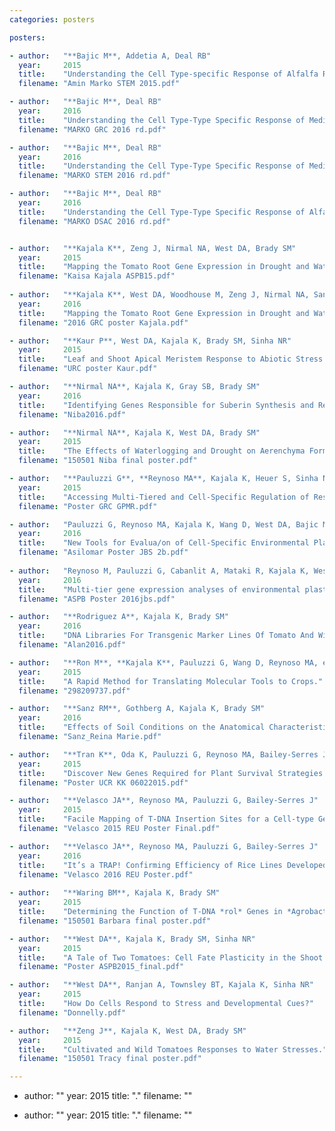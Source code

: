 ```yaml
---
categories: posters

posters:

- author:   "**Bajic M**, Addetia A, Deal RB"
  year:     2015
  title:    "Understanding the Cell Type-specific Response of Alfalfa Roots to Flood Stresses."
  filename: "Amin Marko STEM 2015.pdf"

- author:   "**Bajic M**, Deal RB"
  year:     2016
  title:    "Understanding the Cell Type-Type Specific Response of Medicago Roots to Flood Stress."
  filename: "MARKO GRC 2016 rd.pdf"

- author:   "**Bajic M**, Deal RB"
  year:     2016
  title:    "Understanding the Cell Type-Type Specific Response of Medicago Roots to Flood Stress."
  filename: "MARKO STEM 2016 rd.pdf"

- author:   "**Bajic M**, Deal RB"
  year:     2016
  title:    "Understanding the Cell Type-Type Specific Response of Alfalfa Roots to Flood Stresses."
  filename: "MARKO DSAC 2016 rd.pdf"


- author:   "**Kajala K**, Zeng J, Nirmal NA, West DA, Brady SM"
  year:     2015
  title:    "Mapping the Tomato Root Gene Expression in Drought and Waterlogging."
  filename: "Kaisa Kajala ASPB15.pdf"
  
- author:   "**Kajala K**, West DA, Woodhouse M, Zeng J, Nirmal NA, Sanz RM, Gothberg A, Zumstein K, Sinha NR, Brady SM"
  year:     2016
  title:    "Mapping the Tomato Root Gene Expression in Drought and Waterlogging."
  filename: "2016 GRC poster Kajala.pdf"

- author:   "**Kaur P**, West DA, Kajala K, Brady SM, Sinha NR"
  year:     2015
  title:    "Leaf and Shoot Apical Meristem Response to Abiotic Stress in Two Tomato Species."
  filename: "URC poster Kaur.pdf"

- author:   "**Nirmal NA**, Kajala K, Gray SB, Brady SM"
  year:     2016
  title:    "Identifying Genes Responsible for Suberin Synthesis and Regulation and Determining the Effects of Water Stresses on Exodermal Development in Tomato"
  filename: "Niba2016.pdf"

- author:   "**Nirmal NA**, Kajala K, West DA, Brady SM"
  year:     2015
  title:    "The Effects of Waterlogging and Drought on Aerenchyma Formation in Tomato."
  filename: "150501 Niba final poster.pdf"

- author:   "**Pauluzzi G**, **Reynoso MA**, Kajala K, Heuer S, Sinha NA, et al."
  year:     2015
  title:    "Accessing Multi-Tiered and Cell-Specific Regulation of Responses to Water Extremes in Rice."
  filename: "Poster GRC GPMR.pdf"

- author:   "Pauluzzi G, Reynoso MA, Kajala K, Wang D, West DA, Bajic M, Covington M, Zumstein K, Deal R, Brady SM, Sinha NR, **Bailey-Serres J**"
  year:     2016
  title:    "New Tools for Evalua/on of Cell-Specific Environmental Plas/city in Rice, Tomato and Medicago"
  filename: "Asilomar Poster JBS 2b.pdf"
  
- author:   "Reynoso M, Pauluzzi G, Cabanlit A, Mataki R, Kajala K, West DA, Bajic M, Deal R, Brady SM, Sinha NR, **Bailey-Serres J**"
  year:     2016
  title:    "Multi-tier gene expression analyses of environmental plasticity: From nucleosomes to ribosomes in rice and other species."
  filename: "ASPB Poster 2016jbs.pdf"

- author:   "**Rodriguez A**, Kajala K, Brady SM"
  year:     2016
  title:    "DNA Libraries For Transgenic Marker Lines Of Tomato And Wild Relative"
  filename: "Alan2016.pdf"

- author:   "**Ron M**, **Kajala K**, Pauluzzi G, Wang D, Reynoso MA, et al."
  year:     2015
  title:    "A Rapid Method for Translating Molecular Tools to Crops."
  filename: "298209737.pdf"

- author:   "**Sanz RM**, Gothberg A, Kajala K, Brady SM"
  year:     2016
  title:    "Effects of Soil Conditions on the Anatomical Characteristics of the Adventitious Roots of Tomatoes."
  filename: "Sanz_Reina Marie.pdf"

- author:   "**Tran K**, Oda K, Pauluzzi G, Reynoso MA, Bailey-Serres J"
  year:     2015
  title:    "Discover New Genes Required for Plant Survival Strategies to Water Extremes."
  filename: "Poster UCR KK 06022015.pdf"

- author:   "**Velasco JA**, Reynoso MA, Pauluzzi G, Bailey-Serres J"
  year:     2015
  title:    "Facile Mapping of T-DNA Insertion Sites for a Cell-type Gene Expression Toolbox of Rice."
  filename: "Velasco 2015 REU Poster Final.pdf"

- author:   "**Velasco JA**, Reynoso MA, Pauluzzi G, Bailey-Serres J"
  year:     2016
  title:    "It’s a TRAP! Confirming Efficiency of Rice Lines Developed for Cell-type Specific Gene Expression Analysis"
  filename: "Velasco 2016 REU Poster.pdf"
  
- author:   "**Waring BM**, Kajala K, Brady SM"
  year:     2015
  title:    "Determining the Function of T-DNA *rol* Genes in *Agrobacterium rhizogenes* Pathogenicity."
  filename: "150501 Barbara final poster.pdf"

- author:   "**West DA**, Kajala K, Brady SM, Sinha NR"
  year:     2015
  title:    "A Tale of Two Tomatoes: Cell Fate Plasticity in the Shoot Apical Meristem During Water Stresses."
  filename: "Poster ASPB2015_final.pdf"

- author:   "**West DA**, Ranjan A, Townsley BT, Kajala K, Sinha NR"
  year:     2015
  title:    "How Do Cells Respond to Stress and Developmental Cues?"
  filename: "Donnelly.pdf"

- author:   "**Zeng J**, Kajala K, West DA, Brady SM"
  year:     2015
  title:    "Cultivated and Wild Tomatoes Responses to Water Stresses."
  filename: "150501 Tracy final poster.pdf"

---
```


- author:   ""
  year:     2015
  title:    "."
  filename: ""

- author:   ""
  year:     2015
  title:    "."
  filename: ""
